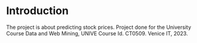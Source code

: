 # Introduction
The project is about predicting stock prices. Project done for the University Course Data and Web Mining, UNIVE Course Id. CT0509. Venice IT, 2023.
